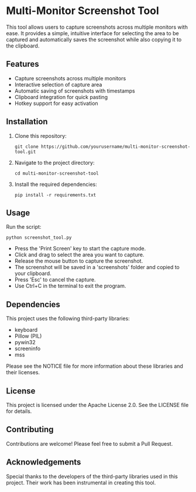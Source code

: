 # Multi-Monitor Screenshot Tool

This tool allows users to capture screenshots across multiple monitors with ease. It provides a simple, intuitive interface for selecting the area to be captured and automatically saves the screenshot while also copying it to the clipboard.

## Features

- Capture screenshots across multiple monitors
- Interactive selection of capture area
- Automatic saving of screenshots with timestamps
- Clipboard integration for quick pasting
- Hotkey support for easy activation

## Installation

1. Clone this repository:
   ```
   git clone https://github.com/yourusername/multi-monitor-screenshot-tool.git
   ```

2. Navigate to the project directory:
   ```
   cd multi-monitor-screenshot-tool
   ```

3. Install the required dependencies:
   ```
   pip install -r requirements.txt
   ```

## Usage

Run the script:

```
python screenshot_tool.py
```

- Press the 'Print Screen' key to start the capture mode.
- Click and drag to select the area you want to capture.
- Release the mouse button to capture the screenshot.
- The screenshot will be saved in a 'screenshots' folder and copied to your clipboard.
- Press 'Esc' to cancel the capture.
- Use Ctrl+C in the terminal to exit the program.

## Dependencies

This project uses the following third-party libraries:

- keyboard
- Pillow (PIL)
- pywin32
- screeninfo
- mss

Please see the NOTICE file for more information about these libraries and their licenses.

## License

This project is licensed under the Apache License 2.0. See the LICENSE file for details.

## Contributing

Contributions are welcome! Please feel free to submit a Pull Request.

## Acknowledgements

Special thanks to the developers of the third-party libraries used in this project. Their work has been instrumental in creating this tool.